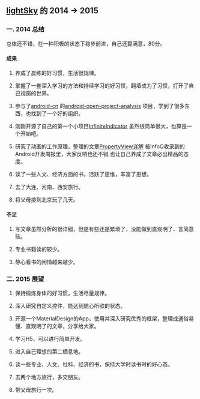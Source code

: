[lightSky](https://github.com/lightSky) 的 2014 -> 2015
-------------
### 一. 2014 总结
总体还不错，在一种积极的状态下稳步前进，自己还算满意，80分。

#### 成果
1. 养成了晨练的好习惯，生活很规律。  

2. 掌握了一套深入学习的方法和持续学习的好习惯，翻墙成为了习惯，打开了自己视窗的世界。  

3. 参与了[android-cn](https://github.com/android-cn) 的[android-open-project-analysis](https://github.com/android-cn/android-open-project-analysis) 项目，学到了很多东西，也找到了一个好的组织。  

4. 刚刚开源了自己的第一个小项目[InfiniteIndicator](https://github.com/lightSky/InfiniteIndicator) 虽然很简单很大，也算是一个开始吧。  

5. 研究了动画的工作原理，整理的文章[PropertyView详解](http://blog.csdn.net/xushuaic/article/details/40424379) 被InfoQ收录到的Android开发周报里，大家反响也还不错,也让自己养成了文章必出精品的态度。  

6. 读了一些人文、经济方面的书，活跃了思维，丰富了思想。  

7. 去了大连、河南、西安旅行。  

8. 将父母接到北京玩了几天。  

#### 不足
1. 写文章虽然分析的很详细，但是有些还是繁琐了，没能做到直观明了、言简意赅。  

2. 专业书籍读的较少。  

3. 静心看书的闲情越来越少。

### 二. 2015 展望  
1. 保持锻炼身体的好习惯，生活尽量规律。  

2. 深入研究自定义控件，能达到随心所欲的状态。  

3. 开源一个MaterialDesign的App，使用并深入研究优秀的框架，整理成通俗易懂、直观明了的文章，分享给大家。  

4. 学习H5，可以进行简单开发。  

5. 进入自己理想的第二栖息地。  

6. 读一些专业、人文、社科、经济的书，保持大学时读书时的好心态。  

7. 去两个地方旅行，多交朋友。  

8. 带父母旅行一次。
